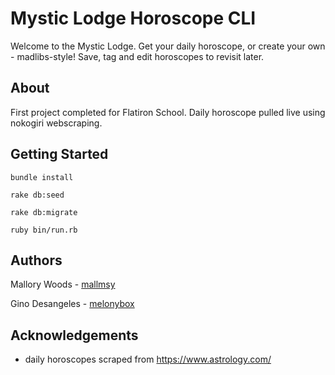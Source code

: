 # Mystic Lodge Horoscope CLI

Welcome to the Mystic Lodge. Get your daily horoscope, or create your own - madlibs-style! Save, tag and edit horoscopes to revisit later.

## About
First project completed for Flatiron School. Daily horoscope pulled live using nokogiri webscraping.

## Getting Started
`bundle install`

`rake db:seed`

`rake db:migrate`

`ruby bin/run.rb`

## Authors
Mallory Woods - [mallmsy](https://github.com/mallmsy)

Gino Desangeles - [melonybox](https://github.com/melonybox)

## Acknowledgements
- daily horoscopes scraped from https://www.astrology.com/
